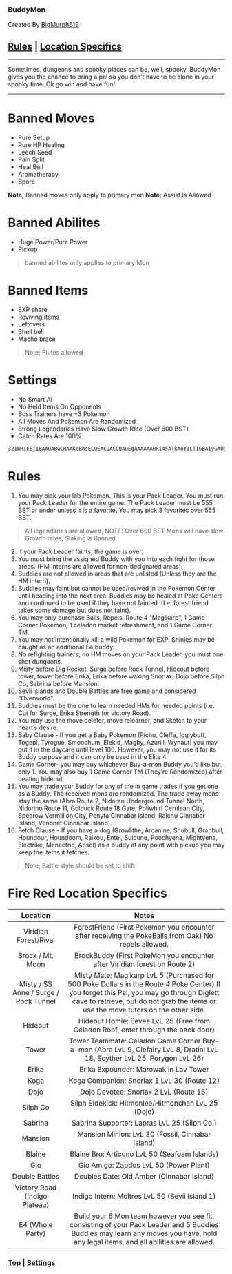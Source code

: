 ### BuddyMon

Created By [BigMurph619](https://www.twitch.tv/bigmurph619)

## [Rules](#rules) | [Location Specifics](#fire-red-location-specifics)

---

Sometimes, dungeons and spooky places can be, well, spooky. 
BuddyMon gives you the chance to bring a pal so you don’t have to be alone in your spooky time. 
Ok go win and have fun!

---

# Banned Moves

- Pure Setup
- Pure HP Healing
- Leech Seed
- Pain Split
- Heal Bell
- Aromatherapy
- Spore

**Note;** Banned moves only apply to primary mon
**Note;** Assist Is Allowed

# Banned Abilites

- Huge Power/Pure Power
- Pickup

> banned abilites only applies to primary Mon

# Banned Items

- EXP share
- Reviving items
- Leftovers
- Shell bell
- Macho brace

> Note; Flutes allowed

# Settings

- No Smart AI
- No Held Items On Opponents
- Boss Trainers have +3 Pokemon
- All Moves And Pokemon Are Randomized
- Strong Legendaries Have Slow Growth Rate (Over 600 BST)
- Catch Rates Are 100%

```bash
321WRIEEjIBAAQABwCRAAKeBhsECQEACQACCQAuEgAAAAAABRi45ATkAoYICTIGBAIyGAUgEEZpcmUgUmVkIChVKSAxLjED+djq48M4ig==
```

# Rules

1) You may pick your lab Pokemon. This is your Pack Leader. You must run your Pack Leader for the entire game. The Pack Leader must be 555 BST or under unless it is a favorite. You may pick 3 favorites over 555 BST.

>All legendaries are allowed, NOTE: Over 600 BST Mons will have slow Growth rates, Slaking is Banned

2) If your Pack Leader faints, the game is over.
3) You must bring the assigned Buddy with you into each fight for those areas. (HM Interns are allowed for non-designated areas).
4) Buddies are not allowed in areas that are unlisted (Unless they are the HM intern).
5) Buddies may faint but cannot be used/revived in the Pokemon Center until heading into the next area. Buddies may be healed at Poke Centers and continued to be used if they have not fainted. (I.e. forest friend takes some damage but does not faint).
6) You may only purchase Balls, Repels, Route 4 “Magikarp”, 1 Game Corner Pokemon, 1 celadon market refreshment, and 1 Game Corner TM.
7) You may not intentionally kill a wild Pokemon for EXP. Shinies may be caught as an additional E4 buddy.
8) No refighting trainers, no HM moves on your Pack Leader, you must one shot dungeons.
9) Misty before Dig Rocket, Surge before Rock Tunnel, Hideout before tower, tower before Erika, Erika before waking Snorlax, Dojo before Silph Co, Sabrina before Mansion.
10) Sevii islands and Double Battles are free game and considered “Overworld”.
11) Buddies must be the one to learn needed HMs for needed points (i.e. Cut for Surge, Erika Strength for victory Road).
12) You may use the move deleter, move relearner, and Sketch to your heart’s desire.
13) Baby Clause - If you get a Baby Pokemon (Pichu, Cleffa, Igglybuff, Togepi, Tyrogue, Smoochum, Elekid, Magby, Azurill, Wynaut) you may put it in the daycare until level 100. However, you may not use it for its Buddy purpose and it can only be used in the Elite 4.
14) Game Corner- you may buy whichever Buy-a-mon Buddy you’d like but, only 1. You may also buy 1 Game Corner TM (They’re Randomized) after beating hideout.
15) You may trade your Buddy for any of the in game trades if you get one as a Buddy. The received mons are randomized. The trade away mons stay the same (Abra Route 2, Nidoran Underground Tunnel North, Nidorino Route 11, Golduck Route 18 Gate, Poliwhirl Cerulean City, Spearow Vermillion City, Ponyta Cinnabar Island, Raichu Cinnabar Island, Venonat Cinnabar Island).
16) Fetch Clause - If you have a dog (Growlithe, Arcanine, Snubull, Granbull, Houndour, Houndoom, Raikou, Entei, Suicune, Poochyena, Mightyena, Electrike, Manectric, Absol) as a buddy at any point with pickup you may keep the items it fetches.

>Note; Battle style should be set to shift

# Fire Red Location Specifics

| Location                              | Notes                                                                                                                                                                                                                           |
| :-----------------------------------: | :-----------------------------------------------------------------------------------------------------------------------------------------------------------------------------------------------------------------------------: |
| Viridian Forest/Rival                 | ForestFriend (First Pokemon you encounter after receiving the PokeBalls from Oak) No repels allowed.                                                                                                                            |
| Brock / Mt. Moon                      | BrockBuddy (First PokeMon you encounter after Viridian forest on Route 2)                                                                                                                                                       |
| Misty / SS Anne / Surge / Rock Tunnel | Misty Mate: Magikarp LvL 5 (Purchased for 500 Poke Dollars in the Route 4 Poke Center) If you forget this Pal, you may go through Diglett cave to retrieve, but do not grab the items or use the move tutors on the other side. |
| Hideout                               | Hideout Homie: Eevee LvL 25 (Free from Celadon Roof, enter through the back door)                                                                                                                                               |
| Tower                                 | Tower Teammate: Celadon Game Corner Buy-a-mon (Abra LvL 9, Clefairy LvL 8, Dratini LvL 18, Scyther LvL 25, Porygon LvL 26)                                                                                                      |
| Erika                                 | Erika Expounder: Marowak in Lav Tower                                                                                                                                                                                           |
| Koga                                  | Koga Companion: Snorlax 1 LvL 30 (Route 12)                                                                                                                                                                                     |
| Dojo                                  | Dojo Devotee: Snorlax 2 LvL (Route 16)                                                                                                                                                                                          |
| Silph Co                              | Silph Sidekick: Hitmonlee/Hitmonchan LvL 25 (Dojo)                                                                                                                                                                              |
| Sabrina                               | Sabrina Supporter: Lapras LvL 25 (Silph Co.)                                                                                                                                                                                    |
| Mansion                               | Mansion Minion: LvL 30 (Fossil, Cinnabar Island)                                                                                                                                                                                |
| Blaine                                | Blaine Bro: Articuno LvL 50 (Seafoam Islands)                                                                                                                                                                                   |
| Gio                                   | Gio Amigo: Zapdos LvL 50 (Power Plant)                                                                                                                                                                                          |
| Double Battles                        | Doubles Date: Old Amber (Cinnabar Island)                                                                                                                                                                                       |
| Victory Road (Indigo Plateau)         | Indigo Intern: Moltres LvL 50 (Sevii Island 1)                                                                                                                                                                                  |
| E4 (Whole Party)                      | Build your 6 Mon team however you see fit, consisting of your Pack Leader and 5 Buddies Buddies may learn any moves you have, hold any legal items, and all abilities are allowed.                                              |

### [Top](#buddymon) | [Settings](#settings)
